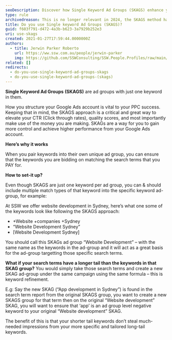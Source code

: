 ```yaml
---
seoDescription: Discover how Single Keyword Ad Groups (SKAGS) enhance your Google Ads strategy, boosting CTR and quality scores for better campaign performance.
type: rule
archivedreason: This is no longer relevant in 2024, the SKAGS method hasn't been effective since 2023 due to Google Ads new algorithms
title: Do you use Single keyword Ad Groups (SKAGS)?
guid: f603f791-d472-4a3b-b623-3a7929b252e3
uri: use-skags
created: 2021-01-27T17:59:44.0000000Z
authors:
  - title: Jerwin Parker Roberto
    url: https://ww.ssw.com.au/people/jerwin-parker
    img: https://github.com/SSWConsulting/SSW.People.Profiles/raw/main/Jerwin-Parker/Images/Jerwin-Parker-Profile.jpg
related: []
redirects:
  - do-you-use-single-keyword-ad-groups-skags
  - do-you-use-single-keyword-ad-groups-(skags)
---
```


**Single Keyword Ad Groups** **(SKAGS)** are ad groups with just one keyword in them.

How you structure your Google Ads account is vital to your PPC success. Keeping that in mind, the SKAGS approach is a critical and great way to elevate your CTR (Click through rates), quality scores, and most importantly make use of the money you are making. SKAGs are a way for you to gain more control and achieve higher performance from your Google Ads account.

<!--endintro-->

**Here’s why it works**

When you pair keywords into their own unique ad group, you can ensure that the keywords you are bidding on matching the search terms that you PAY for.

**How to set-it up?**

Even though SKAGS are just one keyword per ad group, you can & should include multiple match types of that keyword into the specific keyword ad-group, for example:

At SSW we offer website development in Sydney, here’s what one some of the keywords look like following the SKAGS approach:

- +Website +companies +Sydney
- “Website Development Sydney”
- [Website Development Sydney]

You should call this SKAGs ad group “Website Development” – with the same name as the keywords in the ad-group and it will act as a great basis for the ad-group targetting those specific search terms.

**What if your search terms have a longer tail than the keywords in that SKAG group?**
You would simply take those search terms and create a new SKAG ad-group under the same campaign using the same formula – this is keyword refinement.

E.g: Say the new SKAG (“App development in Sydney”) is found in the search term report from the original SKAGS group, you want to create a new SKAGS group for that term then on the original “Website development” SKAG, you will want to ensure that ‘app’ is an ad group level negative keyword to your original “Website development” SKAG.

The benefit of this is that your shorter tail keywords don’t steal much-needed impressions from your more specific and tailored long-tail keywords.
